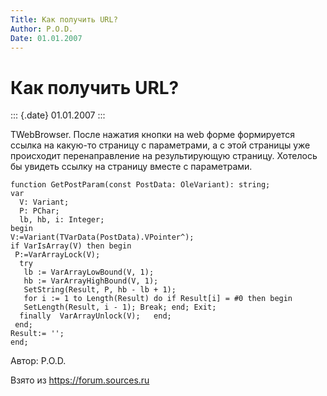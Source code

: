 ```yaml
---
Title: Как получить URL?
Author: P.O.D.
Date: 01.01.2007
---
```



Как получить URL?
=================

::: {.date}
01.01.2007
:::

TWebBrowser.
После нажатия кнопки на web форме формируется ссылка на
какую-то страницу с параметрами, а с этой страницы уже происходит
перенаправление на результирующую страницу. Хотелось бы увидеть ссылку
на страницу вместе с параметрами.

    function GetPostParam(const PostData: OleVariant): string;
    var
      V: Variant;
      P: PChar;
      lb, hb, i: Integer;
    begin
    V:=Variant(TVarData(PostData).VPointer^);
    if VarIsArray(V) then begin
     P:=VarArrayLock(V);
      try
       lb := VarArrayLowBound(V, 1);
       hb := VarArrayHighBound(V, 1);
       SetString(Result, P, hb - lb + 1);
       for i := 1 to Length(Result) do if Result[i] = #0 then begin
       SetLength(Result, i - 1); Break; end; Exit;
      finally  VarArrayUnlock(V);   end;
     end;
    Result:= '';
    end;

Автор: P.O.D.

Взято из <https://forum.sources.ru>
